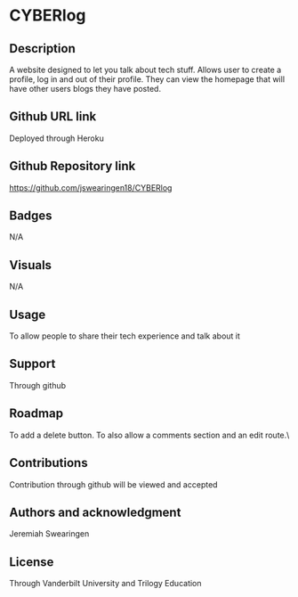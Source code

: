 # CYBERlog

## Description
A website designed to let you talk about tech stuff. Allows user to create a profile, log in and out of their profile. They can view the homepage that will have other users blogs they have posted.

## Github URL link
Deployed through Heroku

## Github Repository link
https://github.com/jswearingen18/CYBERlog

## Badges
N/A

## Visuals
N/A

## Usage
To allow people to share their tech experience and talk about it

## Support
Through github

## Roadmap
To add a delete button. To also allow a comments section and an edit route.\

## Contributions
Contribution through github will be viewed and accepted

## Authors and acknowledgment
Jeremiah Swearingen

## License
Through Vanderbilt University and Trilogy Education